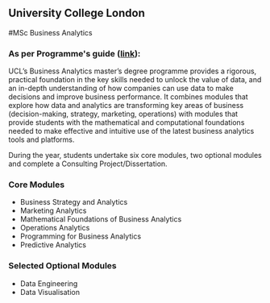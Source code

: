 ## University College London 
#MSc Business Analytics

### As per Programme's guide ([link](https://www.mgmt.ucl.ac.uk/business-analytics)):


UCL’s Business Analytics master’s degree programme provides a rigorous, practical foundation in the key skills needed to unlock the value of data, and an in-depth understanding of how companies can use data to make decisions and improve business performance. It combines modules that explore how data and analytics are transforming key areas of business (decision-making, strategy, marketing, operations) with modules that provide students with the mathematical and computational foundations needed to make effective and intuitive use of the latest business analytics tools and platforms.

During the year, students undertake six core modules, two optional modules and complete a Consulting Project/Dissertation.

### Core Modules
* Business Strategy and Analytics
* Marketing Analytics
* Mathematical Foundations of Business Analytics
* Operations Analytics
* Programming for Business Analytics
* Predictive Analytics

### Selected Optional Modules
* Data Engineering
* Data Visualisation
